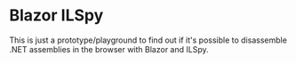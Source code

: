 # Blazor ILSpy

This is just a prototype/playground to find out if it's possible to disassemble .NET assemblies in the browser with Blazor and ILSpy.
